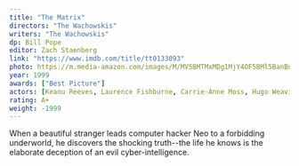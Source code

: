 ```yaml
---
title: "The Matrix"
directors: "The Wachowskis"
writers: "The Wachowskis"
dp: Bill Pope
editor: Zach Staenberg
link: "https://www.imdb.com/title/tt0133093"
photo: https://m.media-amazon.com/images/M/MV5BMTMxMDg1MjY4OF5BMl5BanBnXkFtZTcwMTU3MTIxNA@@._V1_FMjpg_UX1280_.jpg
year: 1999
awards: ["Best Picture"]
actors: [Keanu Reeves, Laurence Fishburne, Carrie-Anne Moss, Hugo Weaving]
rating: A+
weight: -1999
---
```

When a beautiful stranger leads computer hacker Neo to a forbidding underworld, he discovers the shocking truth--the life he knows is the elaborate deception of an evil cyber-intelligence.
